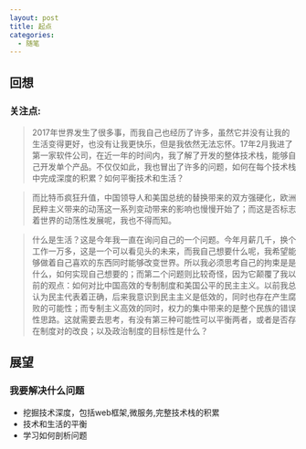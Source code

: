 ```yaml
---
layout: post
title: 起点
categories:
  - 随笔
---
```



## 回想
### 关注点:
>2017年世界发生了很多事，而我自己也经历了许多，虽然它并没有让我的生活变得更好，也没有让我更快乐，但是我依然无法忘怀。17年2月我进了第一家软件公司，在近一年的时间内，我了解了开发的整体技术栈，能够自己开发单个产品。不仅仅如此，我也冒出了许多的问题，如何在每个技术栈中完成深度的积累？如何平衡技术和生活？

>而比特币疯狂升值，中国领导人和美国总统的替换带来的双方强硬化，欧洲民粹主义带来的动荡这一系列变动带来的影响也慢慢开始了；而这是否标志着世界的动荡性发展呢，我也不得而知。

>什么是生活？这是今年我一直在询问自己的一个问题。今年月薪几千，换个工作一万多，这是一个可以看见头的未来，而我自己想要什么呢，我希望能够做着自己喜欢的东西同时能够改变世界。所以我必须思考自己的拘束是是什么，如何实现自己想要的；而第二个问题则比较奇怪，因为它颠覆了我以前的观点：如何对比中国高效的专制制度和美国公平的民主主义。以前我总认为民主代表着正确，后来我意识到民主主义是低效的，同时也存在产生腐败的可能性；而专制主义高效的同时，权力的集中带来的是整个民族的错误性思路。这就需要去思考，有没有第三种可能性可以平衡两者，或者是否存在制度对的改良；以及政治制度的目标性是什么？


## 展望
### 我要解决什么问题
  - 挖掘技术深度，包括web框架,微服务,完整技术栈的积累
  - 技术和生活的平衡
  - 学习如何剖析问题

